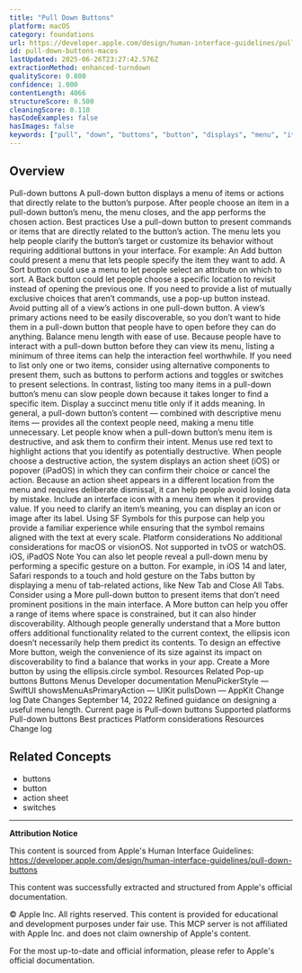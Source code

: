 ```yaml
---
title: "Pull Down Buttons"
platform: macOS
category: foundations
url: https://developer.apple.com/design/human-interface-guidelines/pull-down-buttons
id: pull-down-buttons-macos
lastUpdated: 2025-06-26T23:27:42.576Z
extractionMethod: enhanced-turndown
qualityScore: 0.800
confidence: 1.000
contentLength: 4066
structureScore: 0.500
cleaningScore: 0.110
hasCodeExamples: false
hasImages: false
keywords: ["pull", "down", "buttons", "button", "displays", "menu", "items", "actions", "that", "directly"]
---
```

## Overview

Pull-down buttons A pull-down button displays a menu of items or actions that directly relate to the button’s purpose. After people choose an item in a pull-down button’s menu, the menu closes, and the app performs the chosen action. Best practices Use a pull-down button to present commands or items that are directly related to the button’s action. The menu lets you help people clarify the button’s target or customize its behavior without requiring additional buttons in your interface. For example: An Add button could present a menu that lets people specify the item they want to add. A Sort button could use a menu to let people select an attribute on which to sort. A Back button could let people choose a specific location to revisit instead of opening the previous one. If you need to provide a list of mutually exclusive choices that aren’t commands, use a pop-up button instead. Avoid putting all of a view’s actions in one pull-down button. A view’s primary actions need to be easily discoverable, so you don’t want to hide them in a pull-down button that people have to open before they can do anything. Balance menu length with ease of use. Because people have to interact with a pull-down button before they can view its menu, listing a minimum of three items can help the interaction feel worthwhile. If you need to list only one or two items, consider using alternative components to present them, such as buttons to perform actions and toggles or switches to present selections. In contrast, listing too many items in a pull-down button’s menu can slow people down because it takes longer to find a specific item. Display a succinct menu title only if it adds meaning. In general, a pull-down button’s content — combined with descriptive menu items — provides all the context people need, making a menu title unnecessary. Let people know when a pull-down button’s menu item is destructive, and ask them to confirm their intent. Menus use red text to highlight actions that you identify as potentially destructive. When people choose a destructive action, the system displays an action sheet (iOS) or popover (iPadOS) in which they can confirm their choice or cancel the action. Because an action sheet appears in a different location from the menu and requires deliberate dismissal, it can help people avoid losing data by mistake. Include an interface icon with a menu item when it provides value. If you need to clarify an item’s meaning, you can display an icon or image after its label. Using SF Symbols for this purpose can help you provide a familiar experience while ensuring that the symbol remains aligned with the text at every scale. Platform considerations No additional considerations for macOS or visionOS. Not supported in tvOS or watchOS. iOS, iPadOS Note You can also let people reveal a pull-down menu by performing a specific gesture on a button. For example, in iOS 14 and later, Safari responds to a touch and hold gesture on the Tabs button by displaying a menu of tab-related actions, like New Tab and Close All Tabs. Consider using a More pull-down button to present items that don’t need prominent positions in the main interface. A More button can help you offer a range of items where space is constrained, but it can also hinder discoverability. Although people generally understand that a More button offers additional functionality related to the current context, the ellipsis icon doesn’t necessarily help them predict its contents. To design an effective More button, weigh the convenience of its size against its impact on discoverability to find a balance that works in your app. Create a More button by using the ellipsis.circle symbol. Resources Related Pop-up buttons Buttons Menus Developer documentation MenuPickerStyle — SwiftUI showsMenuAsPrimaryAction — UIKit pullsDown — AppKit Change log Date Changes September 14, 2022 Refined guidance on designing a useful menu length. Current page is Pull-down buttons Supported platforms Pull-down buttons Best practices Platform considerations Resources Change log

## Related Concepts

- buttons
- button
- action sheet
- switches

---

**Attribution Notice**

This content is sourced from Apple's Human Interface Guidelines: https://developer.apple.com/design/human-interface-guidelines/pull-down-buttons

This content was successfully extracted and structured from Apple's official documentation.

© Apple Inc. All rights reserved. This content is provided for educational and development purposes under fair use. This MCP server is not affiliated with Apple Inc. and does not claim ownership of Apple's content.

For the most up-to-date and official information, please refer to Apple's official documentation.
